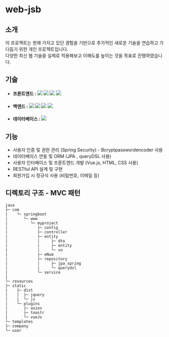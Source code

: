 # web-jsb

## 소개
이 프로젝트는 현재 가지고 있던 경험을 기반으로 추가적인 새로운 기술을 연습하고 가다듬기 위한 개인 프로젝트입니다. <br>
다양한 최신 웹 기술을 실제로 적용해보고 이해도를 높이는 것을 목표로 진행하였습니다.

## 기술

* #### 프론트엔드 :  <img src="https://img.shields.io/badge/HTML-E34F26?style=flat-square&logo=HTML5&logoColor=white"/> <img src="https://img.shields.io/badge/CSS3-1572B6?style=flat-square&logo=CSS3&logoColor=white"/> <img src="https://img.shields.io/badge/Vue.js-4FC08D?style=flat-square&logo=Vue.js&logoColor=white"/> <img src="https://img.shields.io/badge/Axios-5A29E4?style=flat-square&logo=Axios&logoColor=white"/>

* #### 백엔드 : <img src="https://img.shields.io/badge/JAVA-1572B6?style=flat-square&logo=JAVA&logoColor=white"/> <img src="https://img.shields.io/badge/JPA-1572B6?style=flat-square&logo=JPA&logoColor=white"/> <img src="https://img.shields.io/badge/Spring Boot-6DB33F?style=flat-square&logo=Spring Boot&logoColor=white"/> <img src="https://img.shields.io/badge/Spring Security-6DB33F?style=flat-square&logo=Spring Securit&logoColor=white"/>

* #### 데이터베이스 : <img src="https://img.shields.io/badge/PostgreSQL-4169E1?style=flat-square&logo=PostgreSQL&logoColor=white"/>


## 기능

* 사용자 인증 및 권한 관리 (Spring Security) - Bcryptpasswordencoder 사용
* 데이터베이스 연동 및 ORM (JPA , queryDSL 사용)
* 사용자 인터페이스 및 프론트엔드 개발 (Vue.js, HTML, CSS 사용)
* RESTful API 설계 및 구현
* 회원가입 시 정규식 사용 (비밀번호, 이메일 등)

## 디렉토리 구조 - MVC 패턴
    java
    ├─ com
    |    └─ springboot
    |       └─ www
    |          └─ myproject
    |             ├─ config
    |             ├─ controller
    |             ├─ entity
    |             |     ├─ dto
    |             |     ├─ entity
    |             |     └─ vo
    |             ├─ eNum
    |             ├─ repository
    |             |     ├─ jpa_spring
    |             |     └─ querydsl
    |             └─ service
    |
    └─ resources
    ├─ static
    |    ├─ dist
    |    |  ├─ jquery
    |    |  └─ js
    |    └─ plugins
    |       ├─ axios
    |       ├─ toastr
    |       └─ vueJs
    └─ templates
    ├─ company
    └─ user
